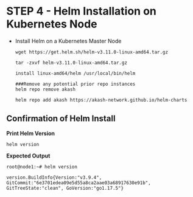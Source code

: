 # STEP 4 - Helm Installation on Kubernetes Node



*   Install Helm on a Kubernetes Master Node

    ```
    wget https://get.helm.sh/helm-v3.11.0-linux-amd64.tar.gz

    tar -zxvf helm-v3.11.0-linux-amd64.tar.gz

    install linux-amd64/helm /usr/local/bin/helm

    ###Remove any potential prior repo instances
    helm repo remove akash

    helm repo add akash https://akash-network.github.io/helm-charts
    ```



## **Confirmation of Helm Install**

**Print Helm Version**

```
helm version
```

**Expected Output**

```
root@node1:~# helm version

version.BuildInfo{Version:"v3.9.4", GitCommit:"6e3701edea09e5d55a8ca2aae03a68917630e91b", GitTreeState:"clean", GoVersion:"go1.17.5"}
```
